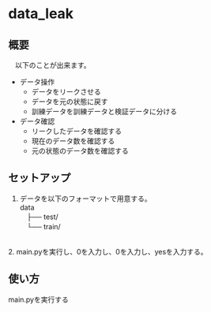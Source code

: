 # data_leak
## 概要
　以下のことが出来ます。
- データ操作
  - データをリークさせる
  - データを元の状態に戻す
  - 訓練データを訓練データと検証データに分ける
- データ確認
  - リークしたデータを確認する
  - 現在のデータ数を確認する
  - 元の状態のデータ数を確認する
## セットアップ
1. データを以下のフォーマットで用意する。<br>
data<br>
　├── test/<br>
　└── train/<br>
<br>
2. main.pyを実行し、0を入力し、0を入力し、yesを入力する。

## 使い方
main.pyを実行する

